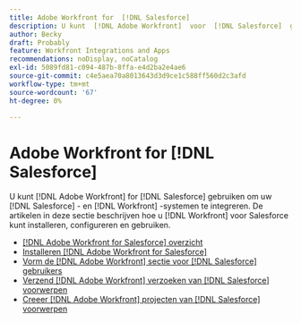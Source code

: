 ```yaml
---
title: Adobe Workfront for  [!DNL Salesforce]
description: U kunt  [!DNL Adobe Workfront]  voor  [!DNL Salesforce]  gebruiken om uw  [!DNL Salesforce]  en  [!DNL Workfront]  systemen te integreren. De artikelen in deze sectie beschrijven hoe te te installeren, te vormen en te gebruiken  [!DNL Workfront]  voor Salesforce.
author: Becky
draft: Probably
feature: Workfront Integrations and Apps
recommendations: noDisplay, noCatalog
exl-id: 5089fd81-c094-487b-8ffa-e4d2ba2e4ae6
source-git-commit: c4e5aea70a8013643d3d9ce1c588ff560d2c3afd
workflow-type: tm+mt
source-wordcount: '67'
ht-degree: 0%

---
```


# Adobe Workfront for [!DNL Salesforce]

U kunt [!DNL Adobe Workfront] for [!DNL Salesforce] gebruiken om uw [!DNL Salesforce] - en [!DNL Workfront] -systemen te integreren. De artikelen in deze sectie beschrijven hoe u [!DNL Workfront] voor Salesforce kunt installeren, configureren en gebruiken.

* [[!DNL Adobe Workfront for Salesforce] overzicht](../../workfront-integrations-and-apps/using-workfront-with-salesforce/workfront-for-salesforce-overview.md)
* [Installeren  [!DNL Adobe Workfront for Salesforce]](../../workfront-integrations-and-apps/using-workfront-with-salesforce/install-workfront-for-salesforce.md)
* [Vorm de  [!DNL Adobe Workfront]  sectie voor  [!DNL Salesforce]  gebruikers](../../workfront-integrations-and-apps/using-workfront-with-salesforce/configure-wf-section-for-salesforce-users.md)
* [Verzend  [!DNL Adobe Workfront]  verzoeken van  [!DNL Salesforce]  voorwerpen](../../workfront-integrations-and-apps/using-workfront-with-salesforce/submit-workfront-requests-from-salesforce-objects.md)
* [Creeer  [!DNL Adobe Workfront]  projecten van  [!DNL Salesforce]  voorwerpen](../../workfront-integrations-and-apps/using-workfront-with-salesforce/create-wf-projects-from-salesforce-objects.md)
